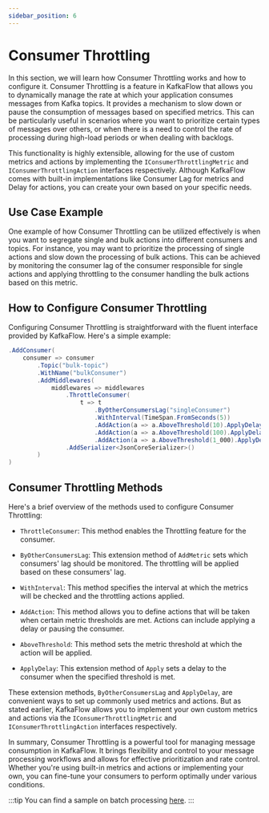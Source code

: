 ```yaml
---
sidebar_position: 6
---
```


# Consumer Throttling

In this section, we will learn how Consumer Throttling works and how to configure it. Consumer Throttling is a feature in KafkaFlow that allows you to dynamically manage the rate at which your application consumes messages from Kafka topics. It provides a mechanism to slow down or pause the consumption of messages based on specified metrics. This can be particularly useful in scenarios where you want to prioritize certain types of messages over others, or when there is a need to control the rate of processing during high-load periods or when dealing with backlogs.

This functionality is highly extensible, allowing for the use of custom metrics and actions by implementing the `IConsumerThrottlingMetric` and `IConsumerThrottlingAction` interfaces respectively. Although KafkaFlow comes with built-in implementations like Consumer Lag for metrics and Delay for actions, you can create your own based on your specific needs.

## Use Case Example

One example of how Consumer Throttling can be utilized effectively is when you want to segregate single and bulk actions into different consumers and topics. For instance, you may want to prioritize the processing of single actions and slow down the processing of bulk actions. This can be achieved by monitoring the consumer lag of the consumer responsible for single actions and applying throttling to the consumer handling the bulk actions based on this metric.

## How to Configure Consumer Throttling

Configuring Consumer Throttling is straightforward with the fluent interface provided by KafkaFlow. Here's a simple example:

```csharp
.AddConsumer(
    consumer => consumer
        .Topic("bulk-topic")
        .WithName("bulkConsumer")
        .AddMiddlewares(
            middlewares => middlewares
                .ThrottleConsumer(
                    t => t
                        .ByOtherConsumersLag("singleConsumer")
                        .WithInterval(TimeSpan.FromSeconds(5))
                        .AddAction(a => a.AboveThreshold(10).ApplyDelay(100))
                        .AddAction(a => a.AboveThreshold(100).ApplyDelay(1_000))
                        .AddAction(a => a.AboveThreshold(1_000).ApplyDelay(10_000)))
                .AddSerializer<JsonCoreSerializer>()
        )
)
```

## Consumer Throttling Methods

Here's a brief overview of the methods used to configure Consumer Throttling:

- `ThrottleConsumer`: This method enables the Throttling feature for the consumer.

- `ByOtherConsumersLag`: This extension method of `AddMetric` sets which consumers' lag should be monitored. The throttling will be applied based on these consumers' lag.

- `WithInterval`: This method specifies the interval at which the metrics will be checked and the throttling actions applied.

- `AddAction`: This method allows you to define actions that will be taken when certain metric thresholds are met. Actions can include applying a delay or pausing the consumer.

- `AboveThreshold`: This method sets the metric threshold at which the action will be applied.

- `ApplyDelay`: This extension method of `Apply` sets a delay to the consumer when the specified threshold is met.

These extension methods, `ByOtherConsumersLag` and `ApplyDelay`, are convenient ways to set up commonly used metrics and actions. But as stated earlier, KafkaFlow allows you to implement your own custom metrics and actions via the `IConsumerThrottlingMetric` and `IConsumerThrottlingAction` interfaces respectively.

In summary, Consumer Throttling is a powerful tool for managing message consumption in KafkaFlow. It brings flexibility and control to your message processing workflows and allows for effective prioritization and rate control. Whether you're using built-in metrics and actions or implementing your own, you can fine-tune your consumers to perform optimally under various conditions.

:::tip
You can find a sample on batch processing [here](https://github.com/Farfetch/kafkaflow/tree/master/samples/KafkaFlow.Sample.ConsumerThrottling).
:::
